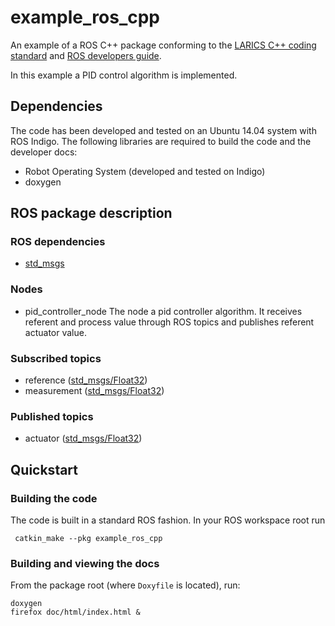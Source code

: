 # example_ros_cpp
An example of a ROS C++ package conforming to the [LARICS C++ coding standard](http://larics.rasip.fer.hr/farm/laricswiki/doku.php?id=software:coding_standard#c_coding_standards) and [ROS developers guide](http://wiki.ros.org/DevelopersGuide).

In this example a PID control algorithm is implemented.

## Dependencies

The code has been developed and tested on an Ubuntu 14.04 system with ROS Indigo. The following libraries are required to build the code and the developer docs:

 * Robot Operating System (developed and tested on Indigo)
 * doxygen

## ROS package description

### ROS dependencies

 * [std_msgs](http://wiki.ros.org/std_msgs)

### Nodes
 * pid_controller_node
 The node a pid controller algorithm. It receives referent and process value through ROS topics and publishes referent actuator value.

### Subscribed topics
 * reference ([std_msgs/Float32](http://docs.ros.org/kinetic/api/std_msgs/html/msg/Float32.html))
 * measurement ([std_msgs/Float32](http://docs.ros.org/kinetic/api/std_msgs/html/msg/Float32.html))

### Published topics
 * actuator ([std_msgs/Float32](http://docs.ros.org/kinetic/api/std_msgs/html/msg/Float32.html))

## Quickstart

### Building the code

The code is built in a standard ROS fashion. In your ROS workspace root run

 ```
  catkin_make --pkg example_ros_cpp
 ```

### Building and viewing the docs

From the package root (where `Doxyfile` is located), run:

```
doxygen
firefox doc/html/index.html &
```

